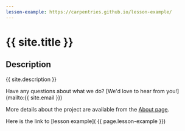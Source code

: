 ```yaml
---
lesson-example: https://carpentries.github.io/lesson-example/
---
```



# {{ site.title }}
   
## Description
 {{ site.description }}

 Have any questions about what we do? [We'd love to hear from you!](mailto:{{ site.email }})
 
 
More details about the project are available from the [About page](about.md).


Here is the link to [lesson example]( {{ page.lesson-example }})
